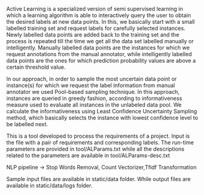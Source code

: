 Active Learning is a specialized version of semi supervised learning in which a learning algorithm is able to interactively query the user to obtain the desired labels at new data points. In this, we basically start with a small labelled training set and request labels for carefully selected instances. Newly labelled data points are added back to the training set and the process is repeated till the time we get all the data set labelled manually or intelligently. Manually labelled data points are the instances for which we request annotations from the manual annotator, while intelligently labelled data points are the ones for which prediction probability values are above a certain threshold value. 

In our approach, in order to sample the most uncertain data point or instance(s) for which we request the label information from manual annotator we used Pool-based sampling technique. In this approach, instances are queried in greedy fashion, according to informativeness measure used to evaluate all instances in the unlabeled data pool. We calculate the informativeness using Least Confidence Uncertainty Sampling method, which basically selects the instance with lowest confidence level to be labelled next.

This is a tool developed to process the requirements of a project. Input is the file with a pair of requirements and corresponding labels. The run-time parameters are provided in tool/ALParams.txt while all the descriptions related to the parameters are available in tool/ALParams-desc.txt

NLP pipeline -> Stop Words Removal, Count Vectorizer,Tfidf Transformation

Sample input files are available in static/data folder. While output files are available in static/data/logs folder.
